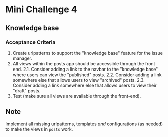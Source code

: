 # Mini Challenge 4
## Knowledge base
### Acceptance Criteria
1. Create urlpatterns to support the "knowledge base" feature for the issue manager.
2. All views within the posts app should be accessible through the front end.
2.1. Consider adding a link to the navbar to the "knowledge base" where users can view the "published" posts.
2.2. Consider adding a link somewhere else that allows users to view "archived" posts.
2.3. Consider adding a link somewhere else that allows users to view their "draft" posts.
3. Test (make sure all views are available through the front-end).
## Note
Implement all missing urlpatterns, templates *and* configurations (as needed) to make the views in `posts` work.